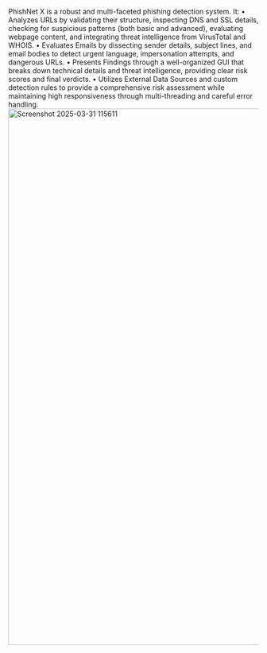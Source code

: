 PhishNet X is a robust and multi-faceted phishing detection system. It:
•	Analyzes URLs by validating their structure, inspecting DNS and SSL details, checking for suspicious patterns (both basic and advanced), evaluating webpage content, and integrating threat intelligence from VirusTotal and WHOIS.
•	Evaluates Emails by dissecting sender details, subject lines, and email bodies to detect urgent language, impersonation attempts, and dangerous URLs.
•	Presents Findings through a well-organized GUI that breaks down technical details and threat intelligence, providing clear risk scores and final verdicts.
•	Utilizes External Data Sources and custom detection rules to provide a comprehensive risk assessment while maintaining high responsiveness through multi-threading and careful error handling.
<img width="1919" height="1079" alt="Screenshot 2025-03-31 115611" src="https://github.com/user-attachments/assets/aeacb678-81af-43cd-98a1-b94aaf6443fe" />
